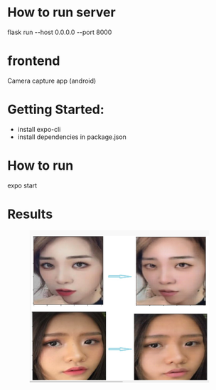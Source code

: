 # How to run server
flask run --host 0.0.0.0 --port 8000

# frontend
Camera capture app (android)
# Getting Started:
- install expo-cli
- install dependencies in package.json
# How to run
expo start

# Results
<div align="center">
	<img src="img/result.jpg" width="80%" height="50%"/>
</div>